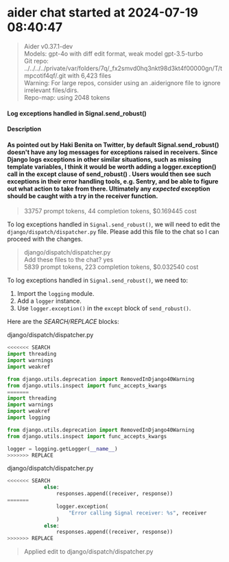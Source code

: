 
# aider chat started at 2024-07-19 08:40:47

> Aider v0.37.1-dev  
> Models: gpt-4o with diff edit format, weak model gpt-3.5-turbo  
> Git repo: ../../../../private/var/folders/7q/_fx2smvd0hq3nkt98d3kt4f00000gn/T/tmpcotif4qf/.git with 6,423 files  
> Warning: For large repos, consider using an .aiderignore file to ignore irrelevant files/dirs.  
> Repo-map: using 2048 tokens  

#### Log exceptions handled in Signal.send_robust()  
#### Description  
#### 	  
#### As pointed out by ​Haki Benita on Twitter, by default Signal.send_robust() doesn't have any log messages for exceptions raised in receivers. Since Django logs exceptions in other similar situations, such as missing template variables, I think it would be worth adding a logger.exception() call in the except clause of send_robust() . Users would then see such exceptions in their error handling tools, e.g. Sentry, and be able to figure out what action to take from there. Ultimately any *expected* exception should be caught with a try in the receiver function.  
> 33757 prompt tokens, 44 completion tokens, $0.169445 cost  

To log exceptions handled in `Signal.send_robust()`, we will need to edit the `django/dispatch/dispatcher.py` file. Please add this file to the chat so I can proceed with the changes.

> django/dispatch/dispatcher.py  
> Add these files to the chat? yes  
> 5839 prompt tokens, 223 completion tokens, $0.032540 cost  

To log exceptions handled in `Signal.send_robust()`, we need to:

1. Import the `logging` module.
2. Add a `logger` instance.
3. Use `logger.exception()` in the `except` block of `send_robust()`.

Here are the *SEARCH/REPLACE* blocks:

django/dispatch/dispatcher.py
```python
<<<<<<< SEARCH
import threading
import warnings
import weakref

from django.utils.deprecation import RemovedInDjango40Warning
from django.utils.inspect import func_accepts_kwargs
=======
import threading
import warnings
import weakref
import logging

from django.utils.deprecation import RemovedInDjango40Warning
from django.utils.inspect import func_accepts_kwargs

logger = logging.getLogger(__name__)
>>>>>>> REPLACE
```

django/dispatch/dispatcher.py
```python
<<<<<<< SEARCH
            else:
                responses.append((receiver, response))
=======
                logger.exception(
                    "Error calling Signal receiver: %s", receiver
                )
            else:
                responses.append((receiver, response))
>>>>>>> REPLACE
```

> Applied edit to django/dispatch/dispatcher.py  
